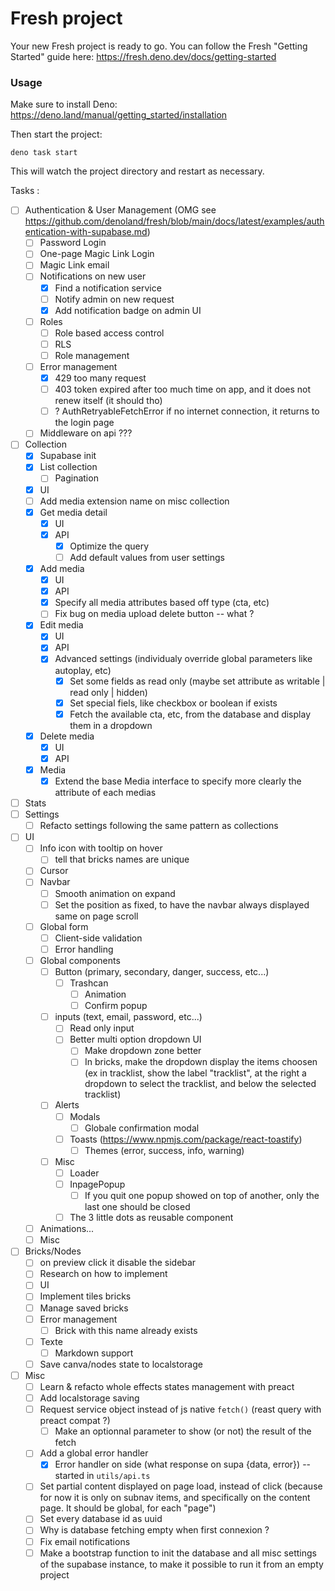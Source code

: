 # Fresh project

Your new Fresh project is ready to go. You can follow the Fresh "Getting
Started" guide here: https://fresh.deno.dev/docs/getting-started

### Usage

Make sure to install Deno: https://deno.land/manual/getting_started/installation

Then start the project:

```
deno task start
```

This will watch the project directory and restart as necessary.

Tasks :
- [ ] Authentication & User Management (OMG see https://github.com/denoland/fresh/blob/main/docs/latest/examples/authentication-with-supabase.md)
  - [ ] Password Login
  - [ ] One-page Magic Link Login
  - [ ] Magic Link email
  - [ ] Notifications on new user
    - [x] Find a notification service
    - [ ] Notify admin on new request
    - [x] Add notification badge on admin UI
  - [ ] Roles
    - [ ] Role based access control
    - [ ] RLS
    - [ ] Role management
  - [ ] Error management
    - [x] 429 too many request
    - [ ] 403 token expired after too much time on app, and it does not renew itself (it should tho)
    - [ ] ? AuthRetryableFetchError if no internet connection, it returns to the login page
  - [ ] Middleware on api ??? 
- [ ] Collection
  - [x] Supabase init
  - [x] List collection
    - [ ] Pagination
  - [x] UI
  - [ ] Add media extension name on misc collection
  - [x] Get media detail
    - [x] UI
    - [x] API
      - [x] Optimize the query
      - [ ] Add default values from user settings
  - [x] Add media
    - [x] UI
    - [x] API
    - [x] Specify all media attributes based off type (cta, etc)
    - [ ] Fix bug on media upload delete button -- what ?
  - [x] Edit media
    - [x] UI
    - [x] API
    - [x] Advanced settings (individualy override global parameters like autoplay, etc)
      - [x] Set some fields as read only (maybe set attribute as writable | read only | hidden)
      - [x] Set special fiels, like checkbox or boolean if exists
      - [x] Fetch the available cta, etc, from the database and display them in a dropdown
  - [x] Delete media
    - [x] UI
    - [x] API
  - [x] Media
    - [x] Extend the base Media interface to specify more clearly the attribute of each medias
- [ ] Stats
- [ ] Settings
  - [ ] Refacto settings following the same pattern as collections
- [ ] UI
  - [ ] Info icon with tooltip on hover
    - [ ] tell that bricks names are unique
  - [ ] Cursor
  - [ ] Navbar
    - [ ] Smooth animation on expand
    - [ ] Set the position as fixed, to have the navbar always displayed same on page scroll
  - [ ] Global form
    - [ ] Client-side validation
    - [ ] Error handling
  - [ ] Global components
    - [ ] Button (primary, secondary, danger, success, etc...)
      - [ ] Trashcan
        - [ ] Animation
        - [ ] Confirm popup
    - [ ] inputs (text, email, password, etc...)
      - [ ] Read only input
      - [ ] Better multi option dropdown UI
        - [ ] Make dropdown zone better
        - [ ] In bricks, make the dropdown display the items choosen (ex in tracklist, show the label "tracklist", at the right a dropdown to select the tracklist, and below the selected tracklist)
    - [ ] Alerts
      - [ ] Modals
        - [ ] Globale confirmation modal
      - [ ] Toasts (https://www.npmjs.com/package/react-toastify)
        - [ ] Themes (error, success, info, warning)
    - [ ] Misc
      - [ ] Loader
      - [ ] InpagePopup
        - [ ] If you quit one popup showed on top of another, only the last one should be closed
      - [ ] The 3 little dots as reusable component
  - [ ] Animations...
  - [ ] Misc
- [ ] Bricks/Nodes
  - [ ] on preview click it disable the sidebar
  - [ ] Research on how to implement
  - [ ] UI
  - [ ] Implement tiles bricks
  - [ ] Manage saved bricks
  - [ ] Error management
      - [ ] Brick with this name already exists
  - [ ] Texte
    - [ ] Markdown support
  - [ ] Save canva/nodes state to localstorage
- [ ] Misc
  - [ ] Learn & refacto whole effects states management with preact
  - [ ] Add localstorage saving
  - [ ] Request service object instead of js native `fetch()` (reast query with preact compat ?)
    - [ ] Make an optionnal parameter to show (or not) the result of the fetch
  - [ ] Add a global error handler
    - [x] Error handler on side (what response on supa {data, error}) -- started in `utils/api.ts`
  - [ ] Set partial content displayed on page load, instead of click (because for now it is only on subnav items, and specifically on the content page. It should be global, for each "page")
  - [ ] Set every database id as uuid
  - [ ] Why is database fetching empty when first connexion ?
  - [ ] Fix email notifications
  - [ ] Make a bootstrap function to init the database and all misc settings of the supabase instance, to make it possible to run it from an empty project
